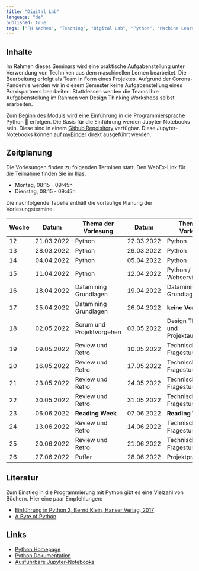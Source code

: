```yaml
---
title: "Digital Lab"
language: "de"
published: true
tags: ["FH Aachen", "Teaching", "Digital Lab", "Python", "Machine Learning"]
---
```


## Inhalte

Im Rahmen dieses Seminars wird eine praktische Aufgabenstellung unter Verwendung von Techniken aus dem maschinellen Lernen
bearbeitet. Die Bearbeitung erfolgt als Team in Form eines Projektes. Aufgrund der Corona-Pandemie werden wir in diesem Semester keine
Aufgabenstellung eines Praxispartners bearbeiten. Stattdessen werden die Teams ihre Aufgabenstellung im Rahmen
von Design Thinking Workshops selbst erarbeiten.

Zum Beginn des Moduls wird eine Einführung in die Programmiersprache Python 🐍 erfolgen.
Die Basis für die Einführung werden Jupyter-Notebooks sein. Diese sind in einem
[Github Repoisitory](https://github.com/ceedee666/python_intro_lecture) verfügbar.
Diese Jupyter-Notebooks können auf [myBinder](https://mybinder.org/v2/gh/ceedee666/python_intro_lecture/v1.6)
direkt ausgeführt werden.

## Zeitplanung

Die Vorlesungen finden zu folgenden Terminen statt.
Den WebEx-Link für die Teilnahme finden Sie im [Ilias](https://www.ili.fh-aachen.de/goto_elearning_crs_915760.html).

- Montag, 08:15 - 09:45h
- Dienstag, 08:15 - 09:45h

Die nachfolgende Tabelle enthält die vorläufige Planung der Vorlesungstermine.

| Woche | Datum      | Thema der Vorlesung       | Datum      | Thema der Vorlesung                |
| ----- | ---------- | ------------------------- | ---------- | ---------------------------------- |
| 12    | 21.03.2022 | Python                    | 22.03.2022 | Python                             |
| 13    | 28.03.2022 | Python                    | 29.03.2022 | Python                             |
| 14    | 04.04.2022 | Python                    | 05.04.2022 | Python                             |
| 15    | 11.04.2022 | Python                    | 12.04.2022 | Python / Webservice REST           |
| 16    | 18.04.2022 | Datamining Grundlagen     | 19.04.2022 | Datamining Grundlagen              |
| 17    | 25.04.2022 | Datamining Grundlagen     | 26.04.2022 | **keine Vorlesung**                |
| 18    | 02.05.2022 | Scrum und Projektvorgehen | 03.05.2022 | Design Thinking und Projektauswahl |
| 19    | 09.05.2022 | Review und Retro          | 10.05.2022 | Technische Fragestunde             |
| 20    | 16.05.2022 | Review und Retro          | 17.05.2022 | Technische Fragestunde             |
| 21    | 23.05.2022 | Review und Retro          | 24.05.2022 | Technische Fragestunde             |
| 22    | 30.05.2022 | Review und Retro          | 31.05.2022 | Technische Fragestunde             |
| 23    | 06.06.2022 | **Reading Week**          | 07.06.2022 | **Reading Week**                   |
| 24    | 13.06.2022 | Review und Retro          | 14.06.2022 | Technische Fragestunde             |
| 25    | 20.06.2022 | Review und Retro          | 21.06.2022 | Technische Fragestunde             |
| 26    | 27.06.2022 | Puffer                    | 28.06.2022 | Projektpräsentation                |

## Literatur

Zum Einstieg in die Programmierung mit Python gibt es eine Vielzahl von Büchern. Hier
eine paar Empfehlungen:

- [Einführung in Python 3, Bernd Klein, Hanser Verlag, 2017](https://fachbuch.hanser-ebooks.de/ebook/bid-2385621-einfuehrung-in-python-3-fuer-ein-und-umsteiger.html)
- [A Byte of Python](https://python.swaroopch.com/)

## Links

- [Python Homepage](https://www.python.org/)
- [Python Dokumentation](https://docs.python.org/3/)
- [Ausführbare Jupyter-Notebooks](https://mybinder.org/v2/gh/ceedee666/python_intro_ss21/v1.4)
